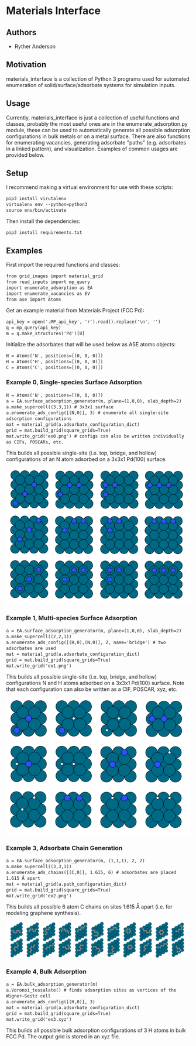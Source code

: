 # Materials Interface
## Authors

- Ryther Anderson

## Motivation
materials_interface is a collection of Python 3 programs used for automated enumeration of solid/surface/adsorbate systems for simulation inputs. 

## Usage
Currently, materials_interface is just a collection of useful functions and classes, probably the most useful ones are in the enumerate_adsorption.py module,
these can be used to automatically generate all possible adsorption configurations in bulk metals or on a metal surface. There are also functions for enumerating vacancies, generating adsorbate "paths" (e.g. adsorbates in a linked pattern), and visualization. Examples of common usages are provided below.

## Setup

I recommend making a virtual environment for use with these scripts:
```
pip3 install virutalenv
virtualenv env --python=python3
source env/bin/activate
```

Then install the dependencies:
```
pip3 install requirements.txt
```

## Examples
First import the required functions and classes:
```
from grid_images import material_grid
from read_inputs import mp_query
import enumerate_adsorption as EA
import enumerate_vacancies as EV
from ase import Atoms
```

Get an example material from Materials Project (FCC Pd):
```
api_key = open('.MP_api_key', 'r').read().replace('\n', '')
q = mp_query(api_key)
m = q.make_structures('Pd')[0]
```

Initialize the adsorbates that will be used below as ASE atoms objects:
```
N = Atoms('N', positions=[(0, 0, 0)])
H = Atoms('H', positions=[(0, 0, 0)])
C = Atoms('C', positions=[(0, 0, 0)])
```

### Example 0, Single-species Surface Adsorption

```
N = Atoms('N', positions=[(0, 0, 0)])
a = EA.surface_adsorption_generator(m, plane=(1,0,0), slab_depth=2)
a.make_supercell((3,3,1)) # 3x3x1 surface
a.enumerate_ads_config([(N,0)], 3) # enumerate all single-site adsorption configurations
mat = material_grid(a.adsorbate_configuration_dict)
grid = mat.build_grid(square_grids=True)
mat.write_grid('ex0.png') # configs can also be written individually as CIFs, POSCARs, etc.
```

This builds all possible single-site (i.e. top, bridge, and hollow) configurations of an N atom adsorbed on a 3x3x1 Pd(100) surface.

<p align="center">
<img src="ex0.png"/>
</p>

### Example 1, Multi-species Surface Adsorption

```
a = EA.surface_adsorption_generator(m, plane=(1,0,0), slab_depth=2)
a.make_supercell((2,2,1))
a.enumerate_ads_config([(H,0),(N,0)], 2, name='bridge') # two adsorbates are used
mat = material_grid(a.adsorbate_configuration_dict)
grid = mat.build_grid(square_grids=True)
mat.write_grid('ex1.png')
```

This builds all possible single-site (i.e. top, bridge, and hollow) configurations N and H atoms adsorbed on a 3x3x1 Pd(100) surface. Note that each configuration can also be written as a CIF, POSCAR, xyz, etc.

<p align="center">
<img src="ex1.png"/>
</p>

### Example 3, Adsorbate Chain Generation

```
a = EA.surface_adsorption_generator(m, (1,1,1), 2, 2)
a.make_supercell((3,3,1))
a.enumerate_ads_chains([(C,0)], 1.615, 6) # adsorbates are placed 1.615 Å apart
mat = material_grid(a.path_configuration_dict)
grid = mat.build_grid(square_grids=True)
mat.write_grid('ex2.png')

```

This builds all possible 6 atom C chains on sites 1.615 Å apart (i.e. for modeling graphene synthesis).

<p align="center">
<img src="ex2.png"/>
</p>

### Example 4, Bulk Adsorption

```
a = EA.bulk_adsorption_generator(m)
a.Voronoi_tessalate() # finds adsorption sites as vertices of the Wigner–Seitz cell
a.enumerate_ads_config([(H,0)], 3)
mat = material_grid(a.adsorbate_configuration_dict)
grid = mat.build_grid(square_grids=True)
mat.write_grid('ex3.xyz')
```

This builds all possible bulk adsorption configurations of 3 H atoms in bulk FCC Pd. The output grid is stored in an xyz file.
